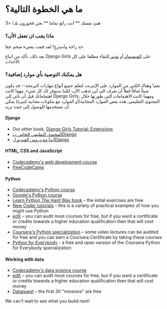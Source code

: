 # ما هي الخطوة التالية؟

هنئ نفسك ** أنت رائع تماما ** نحن فخورون بك! <3

### ماذا يجب ان تفعل الأن؟

خذ راحة واسترخِ! لقد قمت بشيء ضخم حقا.

بعد ذلك، تأكد من اتباع Django Girls على [ الفيسبوك ](http://facebook.com/djangogirls) أو [ تويتر ](https://twitter.com/djangogirls) للبقاء مطلعا على كل الأحداث.

### هل يمكنك التوصية بأي موارد إضافية؟

نعم! وهناك *الكثير* من الموارد على الإنترنت لتعلم جميع أنواع مهارات البرمجة-- قد يكون شيئاً شاقاً فعلاً أن تعرف الى أين تذهب الآن، لكننا سنوفر لك كل شيء. مهما كانت اهتماماتك قبل أن تأتي إلى Django Girls، ومهما كانت الاهتمامات التي طورتها خلال المحتوى التعليمي، هذه بعض الموارد المجانية(أو الموارد مع مكونات مجانية كبيرة) يمكن أن تستخدمها للوصول إلى حيث تريد.

#### Django

- Our other book, [Django Girls Tutorial: Extensions](https://tutorial-extensions.djangogirls.org/)
- [المحتوى التعليمي الخاص بDjango](https://docs.djangoproject.com/en/2.0/intro/tutorial01/)
- [ابدأ مع دروس الفيديو لDjango](http://www.gettingstartedwithdjango.com/)

#### HTML, CSS and JavaScript

- [Codecademy's web development course](https://www.codecademy.com/learn/paths/web-development)
- [freeCodeCamp](https://www.freecodecamp.org/)

#### Python

- [Codecademy's Python course](https://www.codecademy.com/learn/learn-python)
- [Google's Python course](https://developers.google.com/edu/python/)
- [Learn Python The Hard Way book](http://learnpythonthehardway.org/book/) – the initial exercises are free
- [New Coder tutorials](http://newcoder.io/tutorials/) – this is a variety of practical examples of how you might use Python
- [edX](https://www.edx.org/course?search_query=python) – you can audit most courses for free, but if you want a certificate or credits towards a higher education qualification then that will cost money
- [Coursera's Python specialization](https://www.coursera.org/specializations/python) – some video lectures can be audited for free and you can earn a Coursera Certificate by taking these courses
- [Python for Everybody](https://www.py4e.com/) - a free and open version of the Coursera Python for Everybody specialization

#### Working with data

- [Codecademy's data science course](https://www.codecademy.com/learn/paths/data-science)
- [edX](https://www.edx.org/course/?search_query=python&subject=Data%20Analysis%20%26%20Statistics) – you can audit most courses for free, but if you want a certificate or credits towards a higher education qualification then that will cost money
- [Dataquest](https://www.dataquest.io/) – the first 30 "missions" are free

We can't wait to see what you build next!